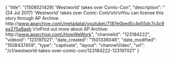 {
    "title": "[1508521429] 'Westworld' takes over Comic-Con",
    "description": "(24 Jul 2017) 'Westworld' takes over Comic-Con\r\n\r\nYou can license this story through AP Archive: http:\/\/www.aparchive.com\/metadata\/youtube\/7187e0bed5c4e55dc7c4c9ea275a8aeb \r\nFind out more about AP Archive: http:\/\/www.aparchive.com\/HowWeWork",
    "channelid": "123184222",
    "videoid": "123197021",
    "date_created": "1501336046",
    "date_modified": "1508437459",
    "type": "captivate",
    "layout": "channelVideo",
    "url": "\/c1\/westworld-takes-over-comic-con\/123184222-123197021"
}